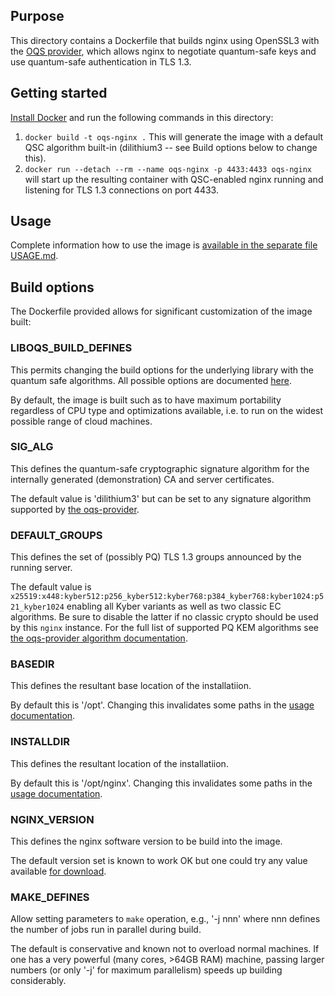 ## Purpose 

This directory contains a Dockerfile that builds nginx using OpenSSL3 with the [OQS provider](https://github.com/open-quantum-safe/oqs-provider), which allows nginx to negotiate quantum-safe keys and use quantum-safe authentication in TLS 1.3.

## Getting started

[Install Docker](https://docs.docker.com/install) and run the following commands in this directory:

1. `docker build -t oqs-nginx .` This will generate the image with a default QSC algorithm built-in (dilithium3 -- see Build options below to change this).
2. `docker run --detach --rm --name oqs-nginx -p 4433:4433 oqs-nginx` will start up the resulting container with QSC-enabled nginx running and listening for TLS 1.3 connections on port 4433.

## Usage

Complete information how to use the image is [available in the separate file USAGE.md](USAGE.md).

## Build options

The Dockerfile provided allows for significant customization of the image built:

### LIBOQS_BUILD_DEFINES

This permits changing the build options for the underlying library with the quantum safe algorithms. All possible options are documented [here](https://github.com/open-quantum-safe/liboqs/wiki/Customizing-liboqs).

By default, the image is built such as to have maximum portability regardless of CPU type and optimizations available, i.e. to run on the widest possible range of cloud machines.

### SIG_ALG

This defines the quantum-safe cryptographic signature algorithm for the internally generated (demonstration) CA and server certificates.

The default value is 'dilithium3' but can be set to any signature algorithm supported by [the oqs-provider](https://github.com/open-quantum-safe/oqs-provider#algorithms).

### DEFAULT_GROUPS

This defines the set of (possibly PQ) TLS 1.3 groups announced by the running server.

The default value is `x25519:x448:kyber512:p256_kyber512:kyber768:p384_kyber768:kyber1024:p521_kyber1024` enabling all Kyber variants as well as two classic EC algorithms. Be sure to disable the latter if no classic crypto should be used by this `nginx` instance. For the full list of supported PQ KEM algorithms see [the oqs-provider algorithm documentation](https://github.com/open-quantum-safe/oqs-provider#algorithms).

### BASEDIR

This defines the resultant base location of the installatiion.

By default this is '/opt'. Changing this invalidates some paths in the [usage documentation](USAGE.md).

### INSTALLDIR

This defines the resultant location of the installatiion.

By default this is '/opt/nginx'. Changing this invalidates some paths in the [usage documentation](USAGE.md).

### NGINX_VERSION

This defines the nginx software version to be build into the image.

The default version set is known to work OK but one could try any value available [for download](https://nginx.org/en/download.html).

### MAKE_DEFINES

Allow setting parameters to `make` operation, e.g., '-j nnn' where nnn defines the number of jobs run in parallel during build.

The default is conservative and known not to overload normal machines. If one has a very powerful (many cores, >64GB RAM) machine, passing larger numbers (or only '-j' for maximum parallelism) speeds up building considerably.
